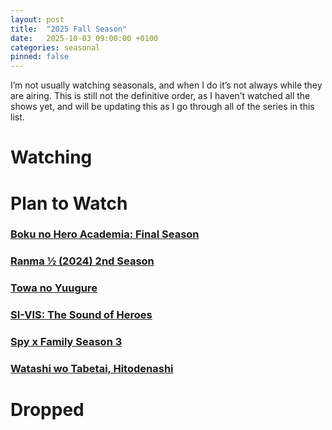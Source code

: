 ```yaml
---
layout: post
title:  "2025 Fall Season"
date:   2025-10-03 09:00:00 +0100
categories: seasonal
pinned: false
---
```

I’m not usually watching seasonals, and when I do it’s not always while they are airing. This is still not the definitive order, as I haven’t watched all the shows yet, and will be updating this as I go through all of the series in this list.

# Watching

# Plan to Watch
### [Boku no Hero Academia: Final Season](https://myanimelist.net/anime/60098/Boku_no_Hero_Academia__Final_Season)
### [Ranma ½ (2024) 2nd Season](https://myanimelist.net/anime/60564/Ranma_%C2%BD_2024_2nd_Season)
### [Towa no Yuugure](https://myanimelist.net/anime/61917/Towa_no_Yuugure)
### [SI-VIS: The Sound of Heroes](https://myanimelist.net/anime/62126/SI-VIS__The_Sound_of_Heroes)
### [Spy x Family Season 3](https://myanimelist.net/anime/59027/Spy_x_Family_Season_3)
### [Watashi wo Tabetai, Hitodenashi](https://myanimelist.net/anime/60168/Watashi_wo_Tabetai_Hitodenashi)

# Dropped
